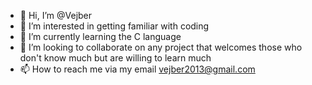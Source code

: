 - 👋 Hi, I’m @Vejber
- 👀 I’m interested in getting familiar with coding
- 🌱 I’m currently learning the C language
- 💞️ I’m looking to collaborate on any project that welcomes those who don't know much but are willing to learn much
- 📫 How to reach me via my email vejber2013@gmail.com

<!---
Vejber/Vejber is a ✨ special ✨ repository because its `README.md` (this file) appears on your GitHub profile.
You can click the Preview link to take a look at your changes.
--->
